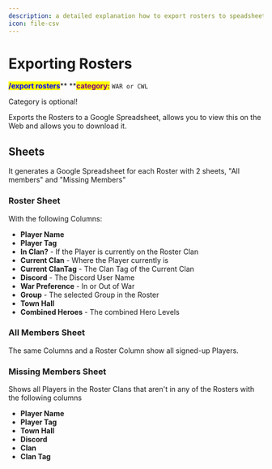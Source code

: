 ```yaml
---
description: a detailed explanation how to export rosters to speadsheets.
icon: file-csv
---
```


# Exporting Rosters

<mark style="color:blue;">**/export rosters**</mark>** **<mark style="color:purple;">**category:**</mark> `WAR or CWL`

Category is optional!

Exports the Rosters to a Google Spreadsheet, allows you to view this on the Web and allows you to download it.

## Sheets

It generates a Google Spreadsheet for each Roster with  2 sheets, "All members" and "Missing Members"

### Roster Sheet

With the following Columns:

* **Player Name**&#x20;
* **Player Tag**&#x20;
* **In Clan?** - If the Player is currently on the Roster Clan
* **Current Clan** - Where the Player currently is
* **Current ClanTag** - The Clan Tag of the Current Clan
* **Discord** - The Discord User Name
* **War Preference** - In or Out of War
* **Group** - The selected Group in the Roster
* **Town Hall**&#x20;
* **Combined Heroes** - The combined Hero Levels

### All Members Sheet

The same Columns and a Roster Column show all signed-up Players.

### Missing Members Sheet

Shows all Players in the Roster Clans that aren't in any of the Rosters with the following columns

* **Player Name**&#x20;
* **Player Tag**&#x20;
* **Town Hall**&#x20;
* **Discord**&#x20;
* **Clan**&#x20;
* **Clan Tag**

